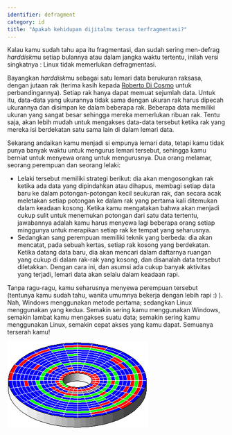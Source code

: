 ```yaml
---
identifier: defragment
category: id
title: "Apakah kehidupan dijitalmu terasa terfragmentasi?"
---
```


Kalau kamu sudah tahu apa itu fragmentasi, dan sudah sering men-defrag <i>harddisk</i>mu setiap bulannya atau dalam jangka waktu tertentu, inilah versi singkatnya : Linux tidak memerlukan defragmentasi.

Bayangkan <i>harddisk</i>mu sebagai satu lemari data berukuran raksasa, dengan jutaan rak (terima kasih kepada <a href="http://www.pps.jussieu.fr/~dicosmo/">Roberto Di Cosmo</a> untuk perbandingannya). Setiap rak hanya dapat memuat sejumlah data. Untuk itu, data-data yang ukurannya tidak sama dengan ukuran rak harus dipecah ukurannya dan disimpan ke dalam beberapa rak. Beberapa data memiliki ukuran yang sangat besar sehingga mereka memerlukan ribuan rak. Tentu saja, akan lebih mudah untuk mengakses data-data tersebut ketika rak yang mereka isi berdekatan satu sama lain di dalam lemari data.

Sekarang andaikan kamu menjadi si empunya lemari data, tetapi kamu tidak punya banyak waktu untuk mengurus lemari tersebut, sehingga kamu berniat untuk menyewa orang untuk mengurusnya. Dua orang melamar, seorang perempuan dan seorang lelaki:

<ul>

<li>Lelaki tersebut memiliki strategi berikut: dia akan mengosongkan rak ketika ada data yang dipindahkan atau dihapus, membagi setiap data baru ke dalam potongan-potongan kecil seukuran rak, dan secara acak meletakan setiap potongan ke dalam rak yang pertama kali ditemukan dalam keadaan kosong. Ketika kamu mengatakan bahwa akan menjadi cukup sulit untuk menemukan potongan dari satu data tertentu, jawabannya adalah kamu harus menyewa lagi beberapa orang setiap minggunya untuk merapikan setiap rak ke tempat yang seharusnya.</li>

<li>Sedangkan sang perempuan memiliki teknik yang berbeda: dia akan mencatat, pada sebuah kertas, setiap rak kosong yang berdekatan. Ketika datang data baru, dia akan mencari dalam daftarnya ruangan yang cukup di dalam rak-rak yang kosong, dan disanalah data tersebut diletakkan. Dengan cara ini, dan asumsi ada cukup banyak aktivitas yang terjadi, lemari data akan selalu dalam keadaan rapi.</li>

</ul>

Tanpa ragu-ragu, kamu seharusnya menyewa perempuan tersebut (tentunya kamu sudah tahu, wanita umumnya bekerja dengan lebih rapi :) ). Nah, Windows menggunakan metode pertama;  sedangkan Linux menggunakan yang kedua. Semakin sering kamu menggunakan Windows, semakin lambat kamu mengakses suatu data; semakin sering kamu menggunakan Linux, semakin cepat akses yang kamu dapat. Semuanya terserah kamu!

<img src="/img/defragment.png" />




